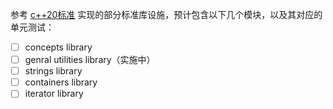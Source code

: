 参考 [c++20标准](https://timsong-cpp.github.io/cppwp/n4861/) 实现的部分标准库设施，预计包含以下几个模块，以及其对应的单元测试：

- [ ] concepts library
- [ ] genral utilities library（实施中）
- [ ] strings library
- [ ] containers library
- [ ] iterator library
